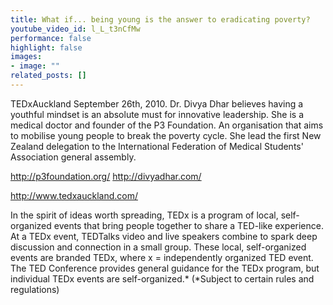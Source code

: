 ```yaml
---
title: What if... being young is the answer to eradicating poverty?
youtube_video_id: l_L_t3nCfMw
performance: false
highlight: false
images: 
- image: ""
related_posts: []
---
```


TEDxAuckland September 26th, 2010.
Dr. Divya Dhar believes having a youthful mindset is an absolute must for innovative leadership. She is a medical doctor and founder of the P3 Foundation. An organisation that aims to mobilise young people to break the poverty cycle. She lead the first New Zealand delegation to the International Federation of Medical Students' Association general assembly.

http://p3foundation.org/   http://divyadhar.com/

http://www.tedxauckland.com/

In the spirit of ideas worth spreading, TEDx is a program of local, self-organized events that bring people together to share a TED-like experience. At a TEDx event, TEDTalks video and live speakers combine to spark deep discussion and connection in a small group. These local, self-organized events are branded TEDx, where x = independently organized TED event. The TED Conference provides general guidance for the TEDx program, but individual TEDx events are self-organized.* (*Subject to certain rules and regulations)
